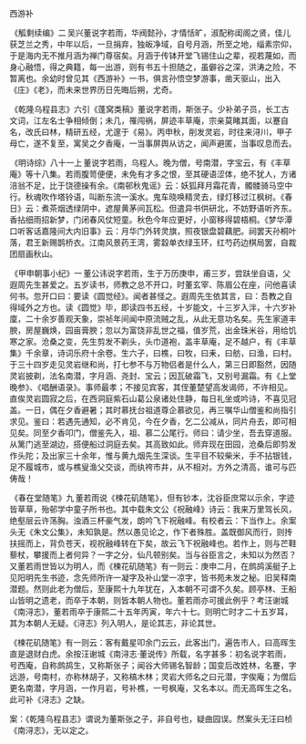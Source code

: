 西游补

  

  

 《觚剩续编》二 吴兴董说字若雨，华阀懿孙，才情恬旷，淑配称闺阁之贤，佳儿获芝兰之秀，中年以后，一旦捐弃，独皈净域，自号月涵，所至之地，缁素宗仰，于是海内无不推月涵为禅门尊宿矣。月涵于传钵开堂飞锡住山之辈，视若蔑如，而身心融悟，得之典籍，每一出游，则有书五十担随之，虽僻谷之深，洪涛之险，不暂离也。余幼时曾见其《西游补》一书，俱言孙悟空梦游事，凿天驱山，出入《庄》《老》，而未来世界历日先晦后朔，尤奇。

 《乾隆乌程县志》六引《蓬窝类稿》董说字若雨，斯张子。少补弟子员，长工古文词，江左名士争相倾倒；未几，罹闯祸，屏迹丰草庵，宗亲莫睹其面，以蹇自名，改氏曰林，精研五经，尤邃于《易》。丙申秋，削发灵岩，时往来浔川，甲子母亡，遂不复至，寓吴之夕香庵，一当事屏舆从访之，闻声避匿，当事叹息而去。

 《明诗综》八十一上 董说字若雨，乌程人。晚为僧，号南潜，字宝云，有《丰草庵》等十八集。若雨腹笥便便，未免有才多之恨，至其硬语涩体，绝不犹人，方诸涪翁不足，比于饶德操有余。《南邨秋鬼谣》云：妖狐拜月霜花青，髑髅骑马空中行。秋魂吹作塔铃语，叫断东流一溪水。鬼车晓唤精灵去，绿灯移过江枫树。《春日》云：煮茶烟透绿阴中，遮屋黄茅间瓦松。但遣异书供研北，不妨野语听齐东。香拈细雨招新梦，门闭春风仗短童。秋色今年应更好，小窗移得碧梧桐。《梦华潭口听客话嘉隆间大内旧事》云：月华门外转灵旗，照夜银盘碧藕肥。祠罢天孙桐叶落，君王新赐鹊桥衣。江南风景药王湾，雾縠单衣绿玉环，红芍药边棋局罢，自裁团扇画秋山。

 《甲申朝事小纪》一 董公讳说字若雨，生于万历庚申，甫三岁，尝趺坐自语，父遐周先生甚爱之。五岁读书，师教之总不开口，时董玄宰、陈眉公在座，问他喜读何书。忽开口曰：要读《圆觉经》。闻者甚怪之。遐周先生依其言，曰：吾教之自得域外之方也。读《圆觉》毕，即读四书五经，十岁能文，十三岁入泮，十六岁补廩，二十余岁善观天象，崇祯年间闻中原流贼之乱，从此无意功名矣。先生家道丰腴，房屋巍焕，园亩膏腴；忽以为富饶非乱世之福，值岁荒，出金珠米谷，用给饥寒之家。沧桑之变，先生剪发不剃头，头巾道袍，盖丰草庵，足不越户，有《丰草集》千余章，诗词乐府十余卷。生六子，曰樵，曰牧，曰耒，曰舫，曰渔，曰村。于三十四岁走见灵岩继和尚，打七参不与万物侣者是什么人，第三日即豁然，因随灵岩披剃，法名南潜，字月涵、尧封、宝云；因瓦破霜飞，又别号漏霜。有《上堂晚参》、《唱酬语录》。事师最孝；不接见宾客，其侄董楚望高发谒师，不许相见。直俟灵岩圆寂之后，在西洞庭紫石山葛公泉诸处住静，每日礼坐或吟诗，不喜见冠盖。一日，偶在夕香避暑；其时慕抚台祖道尊企慕欲见，再三嘱华山僧鉴和尚指引求见。鉴曰：若遇先通知，必不肯见，今在夕香，乞二公减从，同片舟去，即可相见矣。同至夕香叩门，僧鉴先入，祖、慕二公尾行。师曰：请少坐，吾去穿道服。从篱门逃至湖边，搭便船过洞庭去矣。其高致如此。师弃现在田园，沧桑后即剪发作头陀；及出家三十余年，惟与黄九烟先生深谈。生平目不较柴米，手不拈银钱，足不履城市，或与樵叟渔父交谈，而纨袴市井，从不相对。方外之清高，谁可与匹俦哉！

 《春在堂随笔》九 董若雨说《楝花矶随笔》，但有钞本，沈谷臣庶常以示余，字迹皆草草，殆邨学中童子所书也。其中载朱文公《祝融峰》诗云：我来万里驾长风，绝壑层云许荡胸。浊酒三杯豪气发，朗吟飞下祝融峰。有校者云：下当作上。余案头无《朱文公集》，未知孰是。然以愚见论之，作下者殊胜。盖既御风而行，则抟扶摇而上，背负苍天，视祝融峰转在下矣，故云飞下祝融峰也。若作上，则与芒鞋藜杖，攀援而上者何异？一字之分，仙凡顿别矣。当与谷臣言之，未知以为然否？又董若雨世皆以为明人，而《楝花矶随笔》有一则云：庚申二月，在鹧鸪溪艇子上见阳明先生书迹，念先师所许一凝字及补山堂一凉字，皆书苑未发之秘。旧吴释南潜题。然则此老为僧后，至康熙十九年犹在，入本朝不可谓不久矣。顾亭林、王船山皆明之遗老，而卒于本朝，则皆本朝人物也。董若雨亦可援此例乎？考汪谢城《南浔志》，董若雨卒于康熙二十五年丙寅，年六十七。则明亡时才二十五岁耳，其为本朝人无疑。《浔志》列入明人，是论其志，非论其世。

《楝花矶随笔》有一则云：客有戴星叩余门云云，此客出门，遍告市人，曰高晖生直是退财白虎。余按汪谢城《南浔志·董说传》所载，名字甚多：初名说字若雨，号西庵，自称鹧鸪生，又称斯张子；闻谷大师锡名智龄；国变后改姓林，名蹇，字远游，号南村，亦称林胡子，又称槁木林；灵岩大师名之曰元潜，字俟庵；为僧后更名南潜，字月涵，一作月岩，号补樵，一号枫庵，又名本以。而无高晖生之名。此可补《浔志》之缺。

案：《乾隆乌程县志》谓说为董斯张之子，非自号也，疑曲园误。然案头无汪曰桢《南浔志》，无以定之。